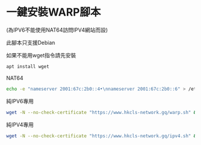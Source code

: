 # 一鍵安裝WARP腳本
(為IPV6不能使用NAT64訪問IPV4網站而設)

此腳本只支援Debian

如果不能用wget指令請先安裝
```bash
apt install wget
```
NAT64
```bash
echo -e "nameserver 2001:67c:2b0::4•\nnameserver 2001:67c:2b0::6" > /etc/resolv.conf
```
純IPV6專用
```bash
wget -N --no-check-certificate "https://www.hkcls-network.gq/warp.sh" && chmod +x warp.sh && ./warp.sh
```
純IPV4專用
```bash
wget -N --no-check-certificate "https://www.hkcls-network.gq/ipv4.sh" && chmod +x warp.sh && ./warp.sh
```
